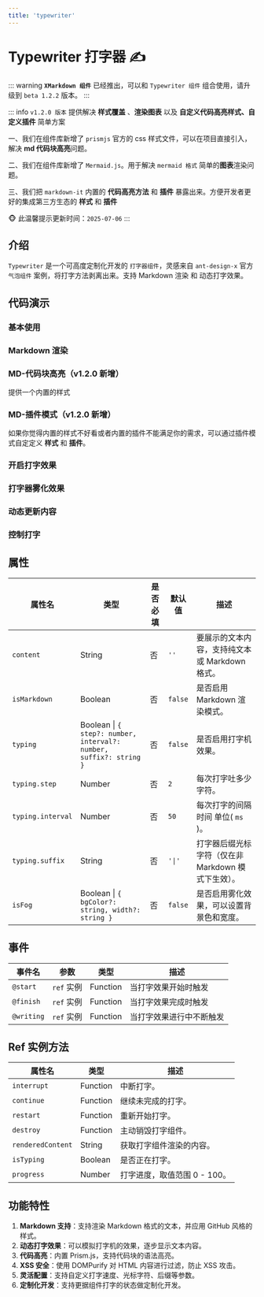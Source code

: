 ```yaml
---
title: 'typewriter'
---
```


# Typewriter 打字器 ✍

::: warning
**`XMarkdown 组件`** 已经推出，可以和 `Typewriter 组件` 组合使用，请升级到 `beta 1.2.2` 版本。
:::

::: info
`v1.2.0 版本` 提供解决 **样式覆盖** 、**渲染图表** 以及 **自定义代码高亮样式、自定义插件** 简单方案

一、我们在组件库新增了 `prismjs` 官方的 css 样式文件，可以在项目直接引入，解决 **md 代码块高亮**问题。

二、我们在组件库新增了 `Mermaid.js`。用于解决 `mermaid 格式` 简单的**图表**渲染问题。

三、我们把 `markdown-it` 内置的 **代码高亮方法** 和 **插件** 暴露出来。方便开发者更好的集成第三方生态的 **样式** 和 **插件**

🐵 此温馨提示更新时间：`2025-07-06`
:::

## 介绍

`Typewriter` 是一个可高度定制化开发的 `打字器组件`，灵感来自 `ant-design-x` 官方 `气泡组件` 案例，将打字方法剥离出来。支持 Markdown 渲染 和 动态打字效果。

## 代码演示

### 基本使用

<demo src="./demos/content.vue"></demo>

### Markdown 渲染

<demo src="./demos/isMarkdown.vue"></demo>

### MD-代码块高亮（v1.2.0 新增）

提供一个内置的样式

<demo src="./demos/newMarkDown.vue"></demo>

### MD-插件模式（v1.2.0 新增）

如果你觉得内置的样式不好看或者内置的插件不能满足你的需求，可以通过插件模式自定定义 **样式** 和 **插件**。

<demo src="./demos/mermaid.vue"></demo>

### 开启打字效果

<demo src="./demos/typing.vue"></demo>

### 打字器雾化效果

<demo src="./demos/isFog.vue"></demo>

### 动态更新内容

<demo src="./demos/updates.vue"></demo>

### 控制打字

<demo src="./demos/customized.vue"></demo>

## 属性

| 属性名            | 类型                                                               | 是否必填 | 默认值  | 描述                                               |
| ----------------- | ------------------------------------------------------------------ | -------- | ------- | -------------------------------------------------- |
| `content`         | String                                                             | 否       | `''`    | 要展示的文本内容，支持纯文本或 Markdown 格式。     |
| `isMarkdown`      | Boolean                                                            | 否       | `false` | 是否启用 Markdown 渲染模式。                       |
| `typing`          | Boolean \| `{ step?: number, interval?: number, suffix?: string }` | 否       | `false` | 是否启用打字机效果。                               |
| `typing.step`     | Number                                                             | 否       | `2`     | 每次打字吐多少字符。                               |
| `typing.interval` | Number                                                             | 否       | `50`    | 每次打字的间隔时间 单位( `ms` )。                  |
| `typing.suffix`   | String                                                             | 否       | `'\|'`  | 打字器后缀光标字符（仅在非 Markdown 模式下生效）。 |
| `isFog`           | Boolean \| `{ bgColor?: string, width?: string }`                  | 否       | `false` | 是否启用雾化效果，可以设置背景色和宽度。           |

## 事件

| 事件名     | 参数       | 类型     | 描述                     |
| ---------- | ---------- | -------- | ------------------------ |
| `@start`   | `ref` 实例 | Function | 当打字效果开始时触发     |
| `@finish`  | `ref` 实例 | Function | 当打字效果完成时触发     |
| `@writing` | `ref` 实例 | Function | 当打字效果进行中不断触发 |

## Ref 实例方法

| 属性名            | 类型     | 描述                         |
| ----------------- | -------- | ---------------------------- |
| `interrupt`       | Function | 中断打字。                   |
| `continue`        | Function | 继续未完成的打字。           |
| `restart`         | Function | 重新开始打字。               |
| `destroy`         | Function | 主动销毁打字组件。           |
| `renderedContent` | String   | 获取打字组件渲染的内容。     |
| `isTyping`        | Boolean  | 是否正在打字。               |
| `progress`        | Number   | 打字进度，取值范围 0 - 100。 |

## 功能特性

1. **Markdown 支持**：支持渲染 Markdown 格式的文本，并应用 GitHub 风格的样式。
2. **动态打字效果**：可以模拟打字机的效果，逐步显示文本内容。
3. **代码高亮**：内置 Prism.js，支持代码块的语法高亮。
4. **XSS 安全**：使用 DOMPurify 对 HTML 内容进行过滤，防止 XSS 攻击。
5. **灵活配置**：支持自定义打字速度、光标字符、后缀等参数。
6. **定制化开发**：支持更据组件打字的状态做定制化开发。
